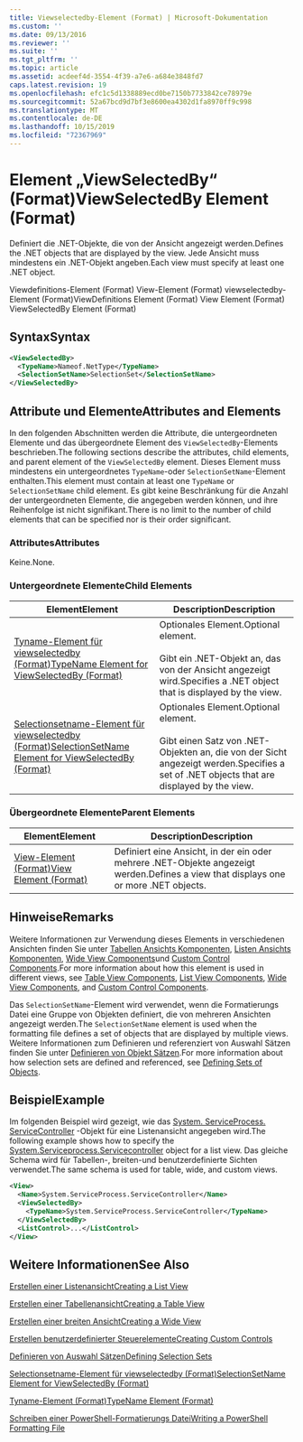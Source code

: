 ```yaml
---
title: Viewselectedby-Element (Format) | Microsoft-Dokumentation
ms.custom: ''
ms.date: 09/13/2016
ms.reviewer: ''
ms.suite: ''
ms.tgt_pltfrm: ''
ms.topic: article
ms.assetid: acdeef4d-3554-4f39-a7e6-a684e3848fd7
caps.latest.revision: 19
ms.openlocfilehash: efc1c5d1338889ecd0be7150b7733842ce78979e
ms.sourcegitcommit: 52a67bcd9d7bf3e8600ea4302d1fa8970ff9c998
ms.translationtype: MT
ms.contentlocale: de-DE
ms.lasthandoff: 10/15/2019
ms.locfileid: "72367969"
---
```

# <a name="viewselectedby-element-format"></a><span data-ttu-id="46e2c-102">Element „ViewSelectedBy“ (Format)</span><span class="sxs-lookup"><span data-stu-id="46e2c-102">ViewSelectedBy Element (Format)</span></span>

<span data-ttu-id="46e2c-103">Definiert die .NET-Objekte, die von der Ansicht angezeigt werden.</span><span class="sxs-lookup"><span data-stu-id="46e2c-103">Defines the .NET objects that are displayed by the view.</span></span> <span data-ttu-id="46e2c-104">Jede Ansicht muss mindestens ein .NET-Objekt angeben.</span><span class="sxs-lookup"><span data-stu-id="46e2c-104">Each view must specify at least one .NET object.</span></span>

<span data-ttu-id="46e2c-105">Viewdefinitions-Element (Format) View-Element (Format) viewselectedby-Element (Format)</span><span class="sxs-lookup"><span data-stu-id="46e2c-105">ViewDefinitions Element (Format) View Element (Format) ViewSelectedBy Element (Format)</span></span>

## <a name="syntax"></a><span data-ttu-id="46e2c-106">Syntax</span><span class="sxs-lookup"><span data-stu-id="46e2c-106">Syntax</span></span>

```xml
<ViewSelectedBy>
  <TypeName>Nameof.NetType</TypeName>
  <SelectionSetName>SelectionSet</SelectionSetName>
</ViewSelectedBy>
```

## <a name="attributes-and-elements"></a><span data-ttu-id="46e2c-107">Attribute und Elemente</span><span class="sxs-lookup"><span data-stu-id="46e2c-107">Attributes and Elements</span></span>

<span data-ttu-id="46e2c-108">In den folgenden Abschnitten werden die Attribute, die untergeordneten Elemente und das übergeordnete Element des `ViewSelectedBy`-Elements beschrieben.</span><span class="sxs-lookup"><span data-stu-id="46e2c-108">The following sections describe the attributes, child elements, and parent element of the `ViewSelectedBy` element.</span></span> <span data-ttu-id="46e2c-109">Dieses Element muss mindestens ein untergeordnetes `TypeName`-oder `SelectionSetName`-Element enthalten.</span><span class="sxs-lookup"><span data-stu-id="46e2c-109">This element must contain at least one `TypeName` or `SelectionSetName` child element.</span></span> <span data-ttu-id="46e2c-110">Es gibt keine Beschränkung für die Anzahl der untergeordneten Elemente, die angegeben werden können, und ihre Reihenfolge ist nicht signifikant.</span><span class="sxs-lookup"><span data-stu-id="46e2c-110">There is no limit to the number of child elements that can be specified nor is their order significant.</span></span>

### <a name="attributes"></a><span data-ttu-id="46e2c-111">Attributes</span><span class="sxs-lookup"><span data-stu-id="46e2c-111">Attributes</span></span>

<span data-ttu-id="46e2c-112">Keine.</span><span class="sxs-lookup"><span data-stu-id="46e2c-112">None.</span></span>

### <a name="child-elements"></a><span data-ttu-id="46e2c-113">Untergeordnete Elemente</span><span class="sxs-lookup"><span data-stu-id="46e2c-113">Child Elements</span></span>

|<span data-ttu-id="46e2c-114">Element</span><span class="sxs-lookup"><span data-stu-id="46e2c-114">Element</span></span>|<span data-ttu-id="46e2c-115">Description</span><span class="sxs-lookup"><span data-stu-id="46e2c-115">Description</span></span>|
|-------------|-----------------|
|[<span data-ttu-id="46e2c-116">Tyname-Element für viewselectedby (Format)</span><span class="sxs-lookup"><span data-stu-id="46e2c-116">TypeName Element for ViewSelectedBy (Format)</span></span>](./typename-element-for-viewselectedby-format.md)|<span data-ttu-id="46e2c-117">Optionales Element.</span><span class="sxs-lookup"><span data-stu-id="46e2c-117">Optional element.</span></span><br /><br /> <span data-ttu-id="46e2c-118">Gibt ein .NET-Objekt an, das von der Ansicht angezeigt wird.</span><span class="sxs-lookup"><span data-stu-id="46e2c-118">Specifies a .NET object that is displayed by the view.</span></span>|
|[<span data-ttu-id="46e2c-119">Selectionsetname-Element für viewselectedby (Format)</span><span class="sxs-lookup"><span data-stu-id="46e2c-119">SelectionSetName Element for ViewSelectedBy (Format)</span></span>](./selectionsetname-element-for-viewselectedby-format.md)|<span data-ttu-id="46e2c-120">Optionales Element.</span><span class="sxs-lookup"><span data-stu-id="46e2c-120">Optional element.</span></span><br /><br /> <span data-ttu-id="46e2c-121">Gibt einen Satz von .NET-Objekten an, die von der Sicht angezeigt werden.</span><span class="sxs-lookup"><span data-stu-id="46e2c-121">Specifies a set of .NET objects that are displayed by the view.</span></span>|

### <a name="parent-elements"></a><span data-ttu-id="46e2c-122">Übergeordnete Elemente</span><span class="sxs-lookup"><span data-stu-id="46e2c-122">Parent Elements</span></span>

|<span data-ttu-id="46e2c-123">Element</span><span class="sxs-lookup"><span data-stu-id="46e2c-123">Element</span></span>|<span data-ttu-id="46e2c-124">Description</span><span class="sxs-lookup"><span data-stu-id="46e2c-124">Description</span></span>|
|-------------|-----------------|
|[<span data-ttu-id="46e2c-125">View-Element (Format)</span><span class="sxs-lookup"><span data-stu-id="46e2c-125">View Element (Format)</span></span>](./view-element-format.md)|<span data-ttu-id="46e2c-126">Definiert eine Ansicht, in der ein oder mehrere .NET-Objekte angezeigt werden.</span><span class="sxs-lookup"><span data-stu-id="46e2c-126">Defines a view that displays one or more .NET objects.</span></span>|

## <a name="remarks"></a><span data-ttu-id="46e2c-127">Hinweise</span><span class="sxs-lookup"><span data-stu-id="46e2c-127">Remarks</span></span>

<span data-ttu-id="46e2c-128">Weitere Informationen zur Verwendung dieses Elements in verschiedenen Ansichten finden Sie unter [Tabellen Ansichts Komponenten](./creating-a-table-view.md), [Listen Ansichts Komponenten](./creating-a-list-view.md), [Wide View Components](./creating-a-wide-view.md)und [Custom Control Components](./creating-custom-controls.md).</span><span class="sxs-lookup"><span data-stu-id="46e2c-128">For more information about how this element is used in different views, see [Table View Components](./creating-a-table-view.md), [List View Components](./creating-a-list-view.md), [Wide View Components](./creating-a-wide-view.md), and [Custom Control Components](./creating-custom-controls.md).</span></span>

<span data-ttu-id="46e2c-129">Das `SelectionSetName`-Element wird verwendet, wenn die Formatierungs Datei eine Gruppe von Objekten definiert, die von mehreren Ansichten angezeigt werden.</span><span class="sxs-lookup"><span data-stu-id="46e2c-129">The `SelectionSetName` element is used when the formatting file defines a set of objects that are displayed by multiple views.</span></span> <span data-ttu-id="46e2c-130">Weitere Informationen zum Definieren und referenziert von Auswahl Sätzen finden Sie unter [Definieren von Objekt Sätzen](./defining-selection-sets.md).</span><span class="sxs-lookup"><span data-stu-id="46e2c-130">For more information about how selection sets are defined and referenced, see [Defining Sets of Objects](./defining-selection-sets.md).</span></span>

## <a name="example"></a><span data-ttu-id="46e2c-131">Beispiel</span><span class="sxs-lookup"><span data-stu-id="46e2c-131">Example</span></span>

<span data-ttu-id="46e2c-132">Im folgenden Beispiel wird gezeigt, wie das [System. ServiceProcess. ServiceController](/dotnet/api/System.ServiceProcess.ServiceController) -Objekt für eine Listenansicht angegeben wird.</span><span class="sxs-lookup"><span data-stu-id="46e2c-132">The following example shows how to specify the [System.Serviceprocess.Servicecontroller](/dotnet/api/System.ServiceProcess.ServiceController) object for a list view.</span></span> <span data-ttu-id="46e2c-133">Das gleiche Schema wird für Tabellen-, breiten-und benutzerdefinierte Sichten verwendet.</span><span class="sxs-lookup"><span data-stu-id="46e2c-133">The same schema is used for table, wide, and custom views.</span></span>

```xml
<View>
  <Name>System.ServiceProcess.ServiceController</Name>
  <ViewSelectedBy>
    <TypeName>System.ServiceProcess.ServiceController</TypeName>
  </ViewSelectedBy>
  <ListControl>...</ListControl>
</View>
```

## <a name="see-also"></a><span data-ttu-id="46e2c-134">Weitere Informationen</span><span class="sxs-lookup"><span data-stu-id="46e2c-134">See Also</span></span>

[<span data-ttu-id="46e2c-135">Erstellen einer Listenansicht</span><span class="sxs-lookup"><span data-stu-id="46e2c-135">Creating a List View</span></span>](./creating-a-list-view.md)

[<span data-ttu-id="46e2c-136">Erstellen einer Tabellenansicht</span><span class="sxs-lookup"><span data-stu-id="46e2c-136">Creating a Table View</span></span>](./creating-a-table-view.md)

[<span data-ttu-id="46e2c-137">Erstellen einer breiten Ansicht</span><span class="sxs-lookup"><span data-stu-id="46e2c-137">Creating a Wide View</span></span>](./creating-a-wide-view.md)

[<span data-ttu-id="46e2c-138">Erstellen benutzerdefinierter Steuerelemente</span><span class="sxs-lookup"><span data-stu-id="46e2c-138">Creating Custom Controls</span></span>](./creating-custom-controls.md)

[<span data-ttu-id="46e2c-139">Definieren von Auswahl Sätzen</span><span class="sxs-lookup"><span data-stu-id="46e2c-139">Defining Selection Sets</span></span>](./defining-selection-sets.md)

[<span data-ttu-id="46e2c-140">Selectionsetname-Element für viewselectedby (Format)</span><span class="sxs-lookup"><span data-stu-id="46e2c-140">SelectionSetName Element for ViewSelectedBy (Format)</span></span>](./selectionsetname-element-for-viewselectedby-format.md)

[<span data-ttu-id="46e2c-141">Tyname-Element (Format)</span><span class="sxs-lookup"><span data-stu-id="46e2c-141">TypeName Element (Format)</span></span>](./typename-element-for-viewselectedby-format.md)

[<span data-ttu-id="46e2c-142">Schreiben einer PowerShell-Formatierungs Datei</span><span class="sxs-lookup"><span data-stu-id="46e2c-142">Writing a PowerShell Formatting File</span></span>](./writing-a-powershell-formatting-file.md)

